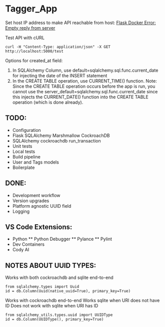 # Tagger_App

Set host IP address to make API reachable from host: [Flask Docker Error: Empty reply from server](https://www.youtube.com/watch?v=4uoWRXuYfJs)

Test API with cURL
```
curl -H "Content-Type: application/json" -X GET http://localhost:5000/test
```

Options for created_at field:
1. In SQLAlchemy Column, use default=sqlalchemy.sql.func.current_date for injecting the date of the INSERT statement
2. In the CREATE TABLE operation, use CURRENT_TIME() function. 
Note: Since the CREATE TABLE operation occurs before the app is run, you cannot use the server_default=sqlalchemy.sql.func.current_date since this injects the CURRENT_DATE() function into the CREATE TABLE operation (which is done already).

## TODO:
* Configuration
* Flask SQLAlchemy Marshmallow CockroachDB
* SQLAlchemy cockroachdb run_transaction 
* Unit tests
* Local tests
* Build pipeline
* User and Tags models
* Boilerplate

## DONE: 
* Development workflow
* Version upgrades
* Platform agnostic UUID field
* Logging

## VS Code Extensions:
* Python
** Python Debugger
** Pylance
** Pylint
* Dev Containers
* Cody AI


## NOTES ABOUT UUID TYPES:
Works with both cockroachdb and sqlite end-to-end
```
from sqlalchemy.types import Uuid
id = db.Column(Uuid(native_uuid=True), primary_key=True)
```

Works with cockroachdb end-to-end
Works sqlite when URI does not have ID
Does not work with sqlite when URI has ID
```
from sqlalchemy_utils.types.uuid import UUIDType
id = db.Column(UUIDType(), primary_key=True)
``` 
 